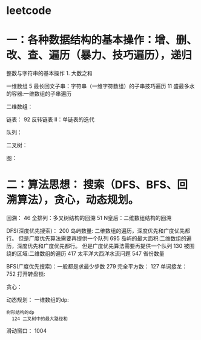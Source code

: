 # leetcode

# 一：各种数据结构的基本操作：增、删、改、查、遍历（暴力、技巧遍历），递归
  整数与字符串的基本操作
    1. 大数之和
  
  一维数组
    5 最长回文子串：字符串（一维字符数组）的子串技巧遍历
    11 盛最多水的容器:一维数组的子串遍历
    

  二维数组：

  链表：
    92 反转链表 II：单链表的迭代

  队列：

  二叉树：

  图：

# 二：算法思想： 搜索（DFS、BFS、回溯算法），贪心，动态规划。

  回溯：
    46 全排列：多叉树结构的回溯
    51 N皇后：二维数组结构的回溯

  DFS(深度优先搜索)：
    200 岛屿数量: 二维数组的遍历，深度优先和广度优先都行。 但是广度优先算法需要再提供一个队列
    695 岛屿的最大面积:二维数组的遍历，深度优先和广度优先都行。 但是广度优先算法需要再提供一个队列
    130 被围绕的区域:二维数组的遍历
    417 太平洋大西洋水流问题
    547 省份数量


  BFS(广度优先搜索)：一般都是求最少步数
    279 完全平方数：
    127 单词接龙：
    752 打开转盘锁:


  贪心：



  动态规划：
    一维数组的dp:
      
    树形结构的dp 
      124 二叉树中的最大路径和



  滑动窗口：
    1004
